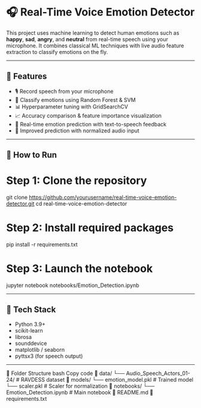 # 🎧 Real-Time Voice Emotion Detector

This project uses machine learning to detect human emotions such as **happy**, **sad**, **angry**, and **neutral** from real-time speech using your microphone. It combines classical ML techniques with live audio feature extraction to classify emotions on the fly.

---

## 📌 Features

- 🎙️ Record speech from your microphone
- 🧠 Classify emotions using Random Forest & SVM
- 📊 Hyperparameter tuning with GridSearchCV
- 📈 Accuracy comparison & feature importance visualization
- 🔁 Real-time emotion prediction with text-to-speech feedback
- 🔧 Improved prediction with normalized audio input

---

## 🚀 How to Run

# Step 1: Clone the repository
git clone https://github.com/yourusername/real-time-voice-emotion-detector.git
cd real-time-voice-emotion-detector

# Step 2: Install required packages
pip install -r requirements.txt

# Step 3: Launch the notebook
jupyter notebook notebooks/Emotion_Detection.ipynb

---

## 🧰 Tech Stack

- Python 3.9+
- scikit-learn
- librosa
- sounddevice
- matplotlib / seaborn
- pyttsx3 (for speech output)

---
📂 Folder Structure
bash
Copy code
📁 data/
 └── Audio_Speech_Actors_01-24/       # RAVDESS dataset
📁 models/
 └── emotion_model.pkl                # Trained model
 └── scaler.pkl                       # Scaler for normalization
📁 notebooks/
 └── Emotion_Detection.ipynb          # Main notebook
📄 README.md
📄 requirements.txt

